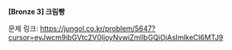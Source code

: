 **[Bronze 3] 크림빵**

문제 링크: https://jungol.co.kr/problem/5647?cursor=eyJwcm9ibGVtc2V0IjoyNywiZmllbGQiOjAsImlkeCI6MTJ9
